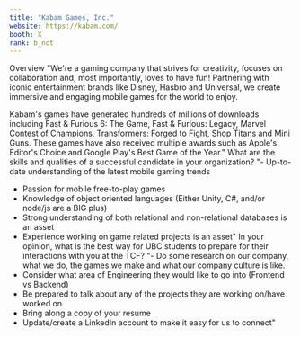 ```yaml
---
title: "Kabam Games, Inc."
website: https://kabam.com/
booth: X
rank: b_not
---
```

Overview
"We're a gaming company that strives for creativity, focuses on collaboration and, most importantly, loves to have fun! Partnering with iconic entertainment brands like Disney, Hasbro and Universal, we create immersive and engaging mobile games for the world to enjoy.

Kabam's games have generated hundreds of millions of downloads including Fast & Furious 6: The Game, Fast & Furious: Legacy, Marvel Contest of Champions,  Transformers: Forged to Fight,  Shop Titans and Mini Guns. These games have also received multiple awards such as Apple's Editor's Choice and Google Play's Best Game of the Year."
What are the skills and qualities of a successful candidate in your organization?
"- Up-to-date understanding of the latest mobile gaming trends
- Passion for mobile free-to-play games 
- Knowledge of object oriented languages (Either Unity, C#, and/or node/js are a BIG plus)
- Strong understanding of both relational and non-relational databases is an asset
- Experience working on game related projects is an asset"
In your opinion, what is the best way for UBC students to prepare for their interactions with you at the TCF?
"- Do some research on our company, what we do, the games we make and what our company culture is like.
- Consider what area of Engineering they would like to go into (Frontend vs Backend)
- Be prepared to talk about any of the projects they are working on/have worked on
- Bring along a copy of your resume
- Update/create a LinkedIn account to make it easy for us to connect"
